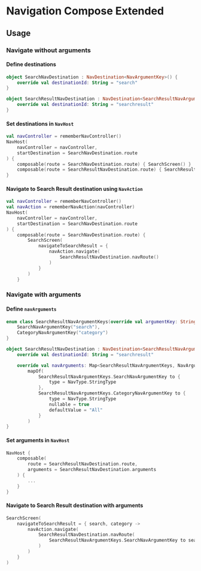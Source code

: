 # Navigation Compose Extended

## Usage

### Navigate without arguments

#### Define destinations

```kotlin
object SearchNavDestination : NavDestination<NavArgumentKey>() {
    override val destinationId: String = "search"
}

object SearchResultNavDestination : NavDestination<SearchResultNavArgumentKeys>() {
    override val destinationId: String = "searchresult"
}
```

#### Set destinations in `NavHost`

```kotlin
val navController = rememberNavController()
NavHost(
    navController = navController,
    startDestination = SearchNavDestination.route
) {
    composable(route = SearchNavDestination.route) { SearchScreen() }
    composable(route = SearchResultNavDestination.route) { SearchResultScreen() }
}
```

#### Navigate to Search Result destination using `NavAction`

```kotlin
val navController = rememberNavController()
val navAction = rememberNavAction(navController)
NavHost(
    navController = navController,
    startDestination = SearchNavDestination.route
) {
    composable(route = SearchNavDestination.route) {
        SearchScreen(
            navigateToSearchResult = {
                navAction.navigate(
                    SearchResultNavDestination.navRoute()
                )
            }
        )
    }
```

### Navigate with arguments

#### Define `navArguments`

```kotlin
enum class SearchResultNavArgumentKeys(override val argumentKey: String) : NavArgumentKey {
    SearchNavArgumentKey("search"),
    CategoryNavArgumentKey("category")
}

object SearchResultNavDestination : NavDestination<SearchResultNavArgumentKeys>() {
    override val destinationId: String = "searchresult"

    override val navArguments: Map<SearchResultNavArgumentKeys, NavArgumentBuilder.() -> Unit> =
        mapOf(
            SearchResultNavArgumentKeys.SearchNavArgumentKey to {
                type = NavType.StringType
            },
            SearchResultNavArgumentKeys.CategoryNavArgumentKey to {
                type = NavType.StringType
                nullable = true
                defaultValue = "All"
            }
        )
}
```

#### Set arguments in `NavHost`

```kotlin
NavHost {
    composable(
        route = SearchResultNavDestination.route,
        arguments = SearchResultNavDestination.arguments
    ) { 
        ...
    }
}
```

#### Navigate to Search Result destination with arguments

```kotlin
SearchScreen(
    navigateToSearchResult = { search, category ->
        navAction.navigate(
            SearchResultNavDestination.navRoute(
                SearchResultNavArgumentKeys.SearchNavArgumentKey to search,
            )
        )
    }
)
```
